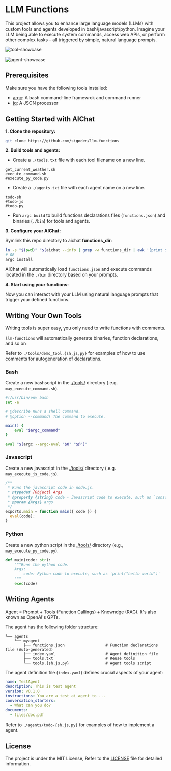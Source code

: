 # LLM Functions

This project allows you to enhance large language models (LLMs) with custom tools and agents developed in bash/javascript/python. Imagine your LLM being able to execute system commands, access web APIs, or perform other complex tasks – all triggered by simple, natural language prompts.

![tool-showcase](https://github.com/sigoden/llm-functions/assets/4012553/41c297cb-b3f7-4e5f-925e-a80d07684b1d)

![agent-showcase](https://github.com/sigoden/aichat/assets/4012553/7308a423-2ee5-4847-be1b-a53538bc98dc)


## Prerequisites

Make sure you have the following tools installed:

- [argc](https://github.com/sigoden/argc): A bash command-line framewrok and command runner
- [jq](https://github.com/jqlang/jq): A JSON processor

## Getting Started with AIChat

**1. Clone the repository:**

```sh
git clone https://github.com/sigoden/llm-functions
```

**2. Build tools and agents:**

- Create a `./tools.txt` file with each tool filename on a new line.

```
get_current_weather.sh
execute_command.sh
#execute_py_code.py
```

- Create a `./agents.txt` file with each agent name on a new line.

```
todo-sh
#todo-js
#todo-py
```

- Run `argc build` to build functions declarations files (`functions.json`) and binaries (`./bin`) for tools and agents.

**3. Configure your AIChat:**

Symlink this repo directory to aichat **functions_dir**:

```sh
ln -s "$(pwd)" "$(aichat --info | grep -w functions_dir | awk '{print $2}')"
# OR
argc install
```

AIChat will automatically load `functions.json` and execute commands located in the `./bin` directory based on your prompts.

**4. Start using your functions:**

Now you can interact with your LLM using natural language prompts that trigger your defined functions.

## Writing Your Own Tools

Writing tools is super easy, you only need to write functions with comments.

`llm-functions` will automatically generate binaries, function declarations, and so on

Refer to `./tools/demo_tool.{sh,js,py}` for examples of how to use comments for autogeneration of declarations.

### Bash

Create a new bashscript in the [./tools/](./tools/) directory (.e.g. `may_execute_command.sh`).

```sh
#!/usr/bin/env bash
set -e

# @describe Runs a shell command.
# @option --command! The command to execute.

main() {
    eval "$argc_command"
}

eval "$(argc --argc-eval "$0" "$@")"
```

### Javascript

Create a new javascript in the [./tools/](./tools/) directory (.e.g. `may_execute_js_code.js`).

```js
/**
 * Runs the javascript code in node.js.
 * @typedef {Object} Args
 * @property {string} code - Javascript code to execute, such as `console.log("hello world")`
 * @param {Args} args
 */
exports.main = function main({ code }) {
  eval(code);
}

```

### Python

Create a new python script in the [./tools/](./tools/) directory (e.g., `may_execute_py_code.py`).

```py
def main(code: str):
    """Runs the python code.
    Args:
        code: Python code to execute, such as `print("hello world")`
    """
    exec(code)

```

## Writing Agents 

Agent = Prompt + Tools (Function Callings) + Knowndge (RAG). It's also known as OpenAI's GPTs.

The agent has the following folder structure:
```
└── agents
    └── myagent
        ├── functions.json                  # Function declarations file (Auto-generated)
        ├── index.yaml                      # Agent definition file
        ├── tools.txt                       # Reuse tools
        └── tools.{sh,js,py}                # Agent tools script
```

The agent definition file (`index.yaml`) defines crucial aspects of your agent:

```yaml
name: TestAgent                             
description: This is test agent
version: v0.1.0
instructions: You are a test ai agent to ... 
conversation_starters:
  - What can you do?
documents:
  - files/doc.pdf
```

Refer to `./agents/todo-{sh,js,py}` for examples of how to implement a agent.

## License

The project is under the MIT License, Refer to the [LICENSE](https://github.com/sigoden/llm-functions/blob/main/LICENSE) file for detailed information.